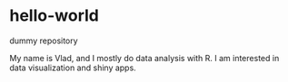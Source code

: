 # hello-world
dummy repository

My name is Vlad, and I mostly do data analysis with R. I am interested in data visualization and shiny apps.
